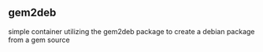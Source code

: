 gem2deb
-----
simple container utilizing the gem2deb package to create a debian package from a gem source
